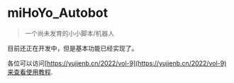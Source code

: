 # miHoYo_Autobot
> 一个尚未发育的小小脚本/机器人

目前还正在开发中，但是基本功能已经实现了。

各位可以访问[https://yujienb.cn/2022/vol-9](https://yujienb.cn/2022/vol-9)来查看使用教程.